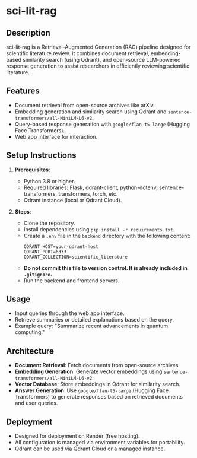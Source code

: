 # sci-lit-rag

## Description
sci-lit-rag is a Retrieval-Augmented Generation (RAG) pipeline designed for scientific literature review. It combines document retrieval, embedding-based similarity search (using Qdrant), and open-source LLM-powered response generation to assist researchers in efficiently reviewing scientific literature.

## Features
- Document retrieval from open-source archives like arXiv.
- Embedding generation and similarity search using Qdrant and `sentence-transformers/all-MiniLM-L6-v2`.
- Query-based response generation with `google/flan-t5-large` (Hugging Face Transformers).
- Web app interface for interaction.

## Setup Instructions
1. **Prerequisites**:
   - Python 3.8 or higher.
   - Required libraries: Flask, qdrant-client, python-dotenv, sentence-transformers, transformers, torch, etc.
   - Qdrant instance (local or Qdrant Cloud).

2. **Steps**:
   - Clone the repository.
   - Install dependencies using `pip install -r requirements.txt`.
   - Create a `.env` file in the `backend` directory with the following content:
     ```
     QDRANT_HOST=your-qdrant-host
     QDRANT_PORT=6333
     QDRANT_COLLECTION=scientific_literature
     ```
   - **Do not commit this file to version control. It is already included in `.gitignore`.**
   - Run the backend and frontend servers.

## Usage
- Input queries through the web app interface.
- Retrieve summaries or detailed explanations based on the query.
- Example query: "Summarize recent advancements in quantum computing."

## Architecture
- **Document Retrieval**: Fetch documents from open-source archives.
- **Embedding Generation**: Generate vector embeddings using `sentence-transformers/all-MiniLM-L6-v2`.
- **Vector Database**: Store embeddings in Qdrant for similarity search.
- **Answer Generation**: Use `google/flan-t5-large` (Hugging Face Transformers) to generate responses based on retrieved documents and user queries.

## Deployment
- Designed for deployment on Render (free hosting).
- All configuration is managed via environment variables for portability.
- Qdrant can be used via Qdrant Cloud or a managed instance.

